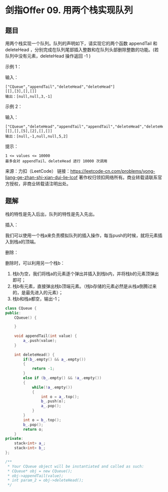 # 剑指Offer 09. 用两个栈实现队列

## 题目

用两个栈实现一个队列。队列的声明如下，请实现它的两个函数 appendTail 和 deleteHead ，分别完成在队列尾部插入整数和在队列头部删除整数的功能。(若队列中没有元素，deleteHead 操作返回 -1 )

示例 1：

输入：

    ["CQueue","appendTail","deleteHead","deleteHead"]
    [[],[3],[],[]]
    输出：[null,null,3,-1]

示例 2：

输入：

    ["CQueue","deleteHead","appendTail","appendTail","deleteHead","deleteHead"]
    [[],[],[5],[2],[],[]]
    输出：[null,-1,null,null,5,2]

提示：

    1 <= values <= 10000
    最多会对 appendTail、deleteHead 进行 10000 次调用

来源：力扣（LeetCode）
链接：https://leetcode-cn.com/problems/yong-liang-ge-zhan-shi-xian-dui-lie-lcof
著作权归领扣网络所有。商业转载请联系官方授权，非商业转载请注明出处。

## 题解

栈的特性是先入后出，队列的特性是先入先出。

插入：

我们可以使用一个栈a来负责模拟队列的插入操作，每当push的时候，就将元素插入到栈a的顶端。

删除：

删除时，可以利用另一个栈b：
1. 栈b为空，我们将栈a的元素逐个弹出并插入到栈b内，并将栈b的元素顶弹出即可；
2. 栈b有元素，直接弹出栈b顶端元素。（栈b存储的元素必然是从栈a倒腾过来的，是最先进入的元素）；
3. 栈b和栈a都空，输出-1；

```C++
class CQueue {
public:
    CQueue() {

    }
    
    void appendTail(int value) {
        a_.push(value);
    }
    
    int deleteHead() {
        if(b_.empty() && a_.empty())
        {
            return -1;
        }
        else if (b_.empty() && !a_.empty())
        {
            while(!a_.empty())
            {
                int o = a_.top();
                b_.push(o);
                a_.pop();
            }
        }
        int o = b_.top();
        b_.pop();
        return o;
    }
private:
    stack<int> a_;
    stack<int> b_;
};

/**
 * Your CQueue object will be instantiated and called as such:
 * CQueue* obj = new CQueue();
 * obj->appendTail(value);
 * int param_2 = obj->deleteHead();
 */
```


